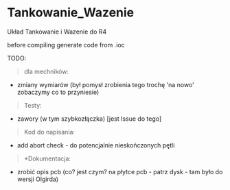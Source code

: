 # Tankowanie_Wazenie
Układ Tankowanie i Wazenie do R4

before compiling generate code from .ioc

TODO:

>dla mechników:
  - zmiany wymiarów (był pomysł zrobienia tego trochę 'na nowo' zobaczymy co to przyniesie)
>Testy:
  - zawory (w tym szybkozłączka) [jest Issue do tego]
>Kod do napisania:
  - add abort check - do potencjalnie nieskończonych pętli
>*Dokumentacja:
  - zrobić opis pcb (co? jest czym? na płytce pcb - patrz dysk - tam było do wersji Olgirda)
